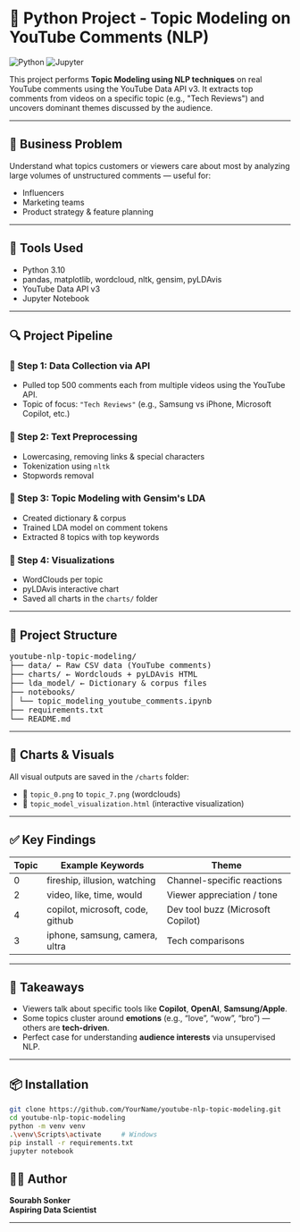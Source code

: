# 🧠 Python Project - Topic Modeling on YouTube Comments (NLP)

![Python](https://img.shields.io/badge/python-3.10-blue)
![Jupyter](https://img.shields.io/badge/jupyter-notebook-orange)

This project performs **Topic Modeling using NLP techniques** on real YouTube comments using the YouTube Data API v3. It extracts top comments from videos on a specific topic (e.g., "Tech Reviews") and uncovers dominant themes discussed by the audience.


---

## 📌 Business Problem

Understand what topics customers or viewers care about most by analyzing large volumes of unstructured comments — useful for:
- Influencers
- Marketing teams
- Product strategy & feature planning

---

## 🚀 Tools Used

- Python 3.10
- pandas, matplotlib, wordcloud, nltk, gensim, pyLDAvis
- YouTube Data API v3
- Jupyter Notebook

---

## 🔍 Project Pipeline

### 🔹 Step 1: Data Collection via API
- Pulled top 500 comments each from multiple videos using the YouTube API.
- Topic of focus: `"Tech Reviews"` (e.g., Samsung vs iPhone, Microsoft Copilot, etc.)

### 🔹 Step 2: Text Preprocessing
- Lowercasing, removing links & special characters
- Tokenization using `nltk`
- Stopwords removal

### 🔹 Step 3: Topic Modeling with Gensim's LDA
- Created dictionary & corpus
- Trained LDA model on comment tokens
- Extracted 8 topics with top keywords

### 🔹 Step 4: Visualizations
- WordClouds per topic
- pyLDAvis interactive chart
- Saved all charts in the `charts/` folder

---

## 📂 Project Structure
<pre>
youtube-nlp-topic-modeling/
├── data/ ← Raw CSV data (YouTube comments)
├── charts/ ← Wordclouds + pyLDAvis HTML
├── lda_model/ ← Dictionary & corpus files
├── notebooks/
│ └── topic_modeling_youtube_comments.ipynb
├── requirements.txt
└── README.md
</pre>

---

## 📸 Charts & Visuals

All visual outputs are saved in the `/charts` folder:
- 🔸 `topic_0.png` to `topic_7.png` (wordclouds)
- 🔸 `topic_model_visualization.html` (interactive visualization)

---

## ✅ Key Findings

| Topic | Example Keywords                     | Theme                              |
|-------|--------------------------------------|-------------------------------------|
| 0     | fireship, illusion, watching         | Channel-specific reactions          |
| 2     | video, like, time, would             | Viewer appreciation / tone          |
| 4     | copilot, microsoft, code, github     | Dev tool buzz (Microsoft Copilot)   |
| 3     | iphone, samsung, camera, ultra       | Tech comparisons                    |

---

## 🧠 Takeaways

- Viewers talk about specific tools like **Copilot**, **OpenAI**, **Samsung/Apple**.
- Some topics cluster around **emotions** (e.g., “love”, “wow”, “bro”) — others are **tech-driven**.
- Perfect case for understanding **audience interests** via unsupervised NLP.

---

## 📦 Installation

```bash
git clone https://github.com/YourName/youtube-nlp-topic-modeling.git
cd youtube-nlp-topic-modeling
python -m venv venv
.\venv\Scripts\activate     # Windows
pip install -r requirements.txt
jupyter notebook
```

## 👨‍💼 Author

**Sourabh Sonker**  
**Aspiring Data Scientist**

---
